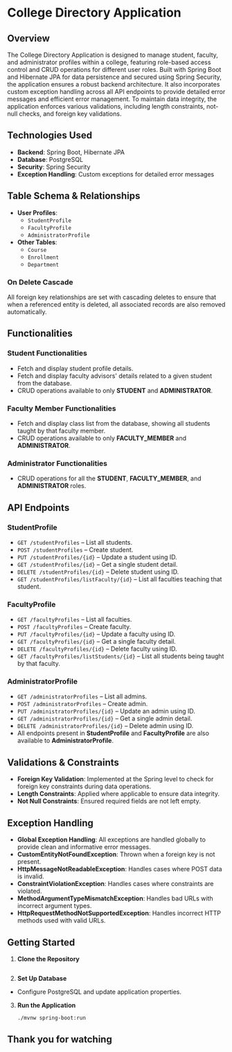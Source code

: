# College Directory Application

## Overview

The College Directory Application is designed to manage student, faculty, and administrator profiles within a college, featuring role-based access control and CRUD operations for different user roles. Built with Spring Boot and Hibernate JPA for data persistence and secured using Spring Security, the application ensures a robust backend architecture. It also incorporates custom exception handling across all API endpoints to provide detailed error messages and efficient error management. To maintain data integrity, the application enforces various validations, including length constraints, not-null checks, and foreign key validations.
## Technologies Used

- **Backend**: Spring Boot, Hibernate JPA
- **Database**: PostgreSQL
- **Security**: Spring Security
- **Exception Handling**: Custom exceptions for detailed error messages

## Table Schema & Relationships

- **User Profiles**:
    - `StudentProfile`
    - `FacultyProfile`
    - `AdministratorProfile`
- **Other Tables**:
    - `Course`
    - `Enrollment`
    - `Department`

### On Delete Cascade

All foreign key relationships are set with cascading deletes to ensure that when a referenced entity is deleted, all associated records are also removed automatically.

## Functionalities

### Student Functionalities

- Fetch and display student profile details.
- Fetch and display faculty advisors' details related to a given student from the database.
- CRUD operations available to only **STUDENT** and **ADMINISTRATOR**.

### Faculty Member Functionalities

- Fetch and display class list from the database, showing all students taught by that faculty member.
- CRUD operations available to only **FACULTY_MEMBER** and **ADMINISTRATOR**.

### Administrator Functionalities

- CRUD operations for all the **STUDENT**, **FACULTY_MEMBER**, and **ADMINISTRATOR** roles.

## API Endpoints

### StudentProfile

- `GET /studentProfiles` – List all students.
- `POST /studentProfiles` – Create student.
- `PUT /studentProfiles/{id}` – Update a student using ID.
- `GET /studentProfiles/{id}` – Get a single student detail.
- `DELETE /studentProfiles/{id}` – Delete student using ID.
- `GET /studentProfiles/listFaculty/{id}` – List all faculties teaching that student.

### FacultyProfile

- `GET /facultyProfiles` – List all faculties.
- `POST /facultyProfiles` – Create faculty.
- `PUT /facultyProfiles/{id}` – Update a faculty using ID.
- `GET /facultyProfiles/{id}` – Get a single faculty detail.
- `DELETE /facultyProfiles/{id}` – Delete faculty using ID.
- `GET /facultyProfiles/listStudents/{id}` – List all students being taught by that faculty.

### AdministratorProfile

- `GET /administratorProfiles` – List all admins.
- `POST /administratorProfiles` – Create admin.
- `PUT /administratorProfiles/{id}` – Update an admin using ID.
- `GET /administratorProfiles/{id}` – Get a single admin detail.
- `DELETE /administratorProfiles/{id}` – Delete admin using ID.
- All endpoints present in **StudentProfile** and **FacultyProfile** are also available to **AdministratorProfile**.

## Validations & Constraints

- **Foreign Key Validation**: Implemented at the Spring level to check for foreign key constraints during data operations.
- **Length Constraints**: Applied where applicable to ensure data integrity.
- **Not Null Constraints**: Ensured required fields are not left empty.

## Exception Handling

- **Global Exception Handling**: All exceptions are handled globally to provide clean and informative error messages.
- **CustomEntityNotFoundException**: Thrown when a foreign key is not present.
- **HttpMessageNotReadableException**: Handles cases where POST data is invalid.
- **ConstraintViolationException**: Handles cases where constraints are violated.
- **MethodArgumentTypeMismatchException**: Handles bad URLs with incorrect argument types.
- **HttpRequestMethodNotSupportedException**: Handles incorrect HTTP methods used with valid URLs.

## Getting Started

1. **Clone the Repository**
   ```bash
   

2. **Set Up Database**
- Configure PostgreSQL and update application properties.

3. **Run the Application**
   ```bash
   ./mvnw spring-boot:run
   
## Thank you for watching